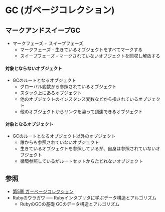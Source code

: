 # GC (ガベージコレクション)
## マークアンドスイープGC
- マークフェーズ + スイープフェーズ
  - マークフェーズ - 生きているオブジェクトをすべてマークする
  - スイープフェーズ - マークされていないオブジェクトを回収し解放する

#### 対象とならないオブジェクト
- GCのルートとなるオブジェクト
  - グローバル変数から参照されているオブジェクト
  - スタック上にあるオブジェクト
  - 他のオブジェクトのインスタンス変数などから指されているオブジェクト
  - 他のオブジェクトからリンクを辿って到達できるオブジェクト

#### 対象となるオブジェクト
- GCのルートとなるオブジェクト以外のオブジェクト
  - 誰からも参照されていないオブジェクト
  - 生きているオブジェクトを参照しているが、自身は参照されていないオブジェクト
  - 循環参照しているがルートセットからたどれないオブジェクト

## 参照
- [第5章 ガ－ベージコレクション](https://i.loveruby.net/ja/rhg/book/gc.html)
- Rubyのウラガワ ── Rubyインタプリタに学ぶデータ構造とアルゴリズム
  - RubyのGCの基礎 GCのデータ構造とアルゴリズム

